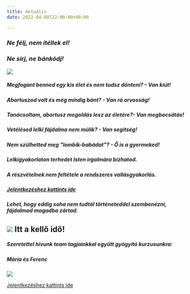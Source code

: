 ```yaml
---
title: Aktuális
date: 2022-04-08T22:00:00+00:00

---
```

### **_Ne félj, nem ítéllek el!_**

### **_Ne sírj, ne bánkódj!_**

![](/uploads/236119006_309811004265737_8324925701847262768_n.jpg)

##### Megfogant benned egy kis élet és nem tudsz dönteni? – **_Van kiút!_** 

##### Abortuszod volt és még mindig bánt? - **_Van rá orvosság_**_!_ 

##### Tanácsoltam, abortusz megoldás lesz az életére?- **_Van megbocsátás!_** 

##### Vetélésed lelki fájdalma nem múlik? - **_Van segítség!_** 

##### Nem szülhetted meg "lombik-babádat"? - **_Ő is a gyermeked!_** 

##### Lelkigyakorlaton terhedet Isten irgalmára bízhatod. 

##### A részvételnek nem feltétele a rendszeres vallásgyakorlás.

##### [Jelentkezéshez kattints ide](https://docs.google.com/forms/d/e/1FAIpQLSelGcU33X9XmPpw_vsGDoO09rN9m8KhA7Ym6EwkP0HtbU1ppA/viewform)

##### Lehet, hogy eddig soha nem tudtál történeteddel szembenézni, fájdalmad magadba zártad.

## ![](/uploads/71144982_2350512884996632_4872907544277811200_n.jpg)                  Itt a kellő idő!

##### Szeretettel hívunk team tagjainkkal együtt gyógyító kurzusunkra:

##### Mária és Ferenc

![](/uploads/2022-04-28-05-1_mariabesnyo.png)

[Jelentkezéshez kattints ide](https://docs.google.com/forms/d/e/1FAIpQLSelGcU33X9XmPpw_vsGDoO09rN9m8KhA7Ym6EwkP0HtbU1ppA/viewform)